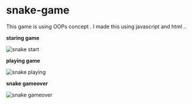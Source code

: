 # snake-game
This game is using OOPs concept . I made this using javascript and html ..

**staring game**

![snake start](https://user-images.githubusercontent.com/78079123/120891788-2368e300-c628-11eb-8483-750960bb2510.png)

**playing game**

![snake playing](https://user-images.githubusercontent.com/78079123/120891820-41cede80-c628-11eb-906f-566244e4f951.png)

**snake gameover**

![snake gameover](https://user-images.githubusercontent.com/78079123/120891829-4e533700-c628-11eb-9166-4f69565a36cf.png)
